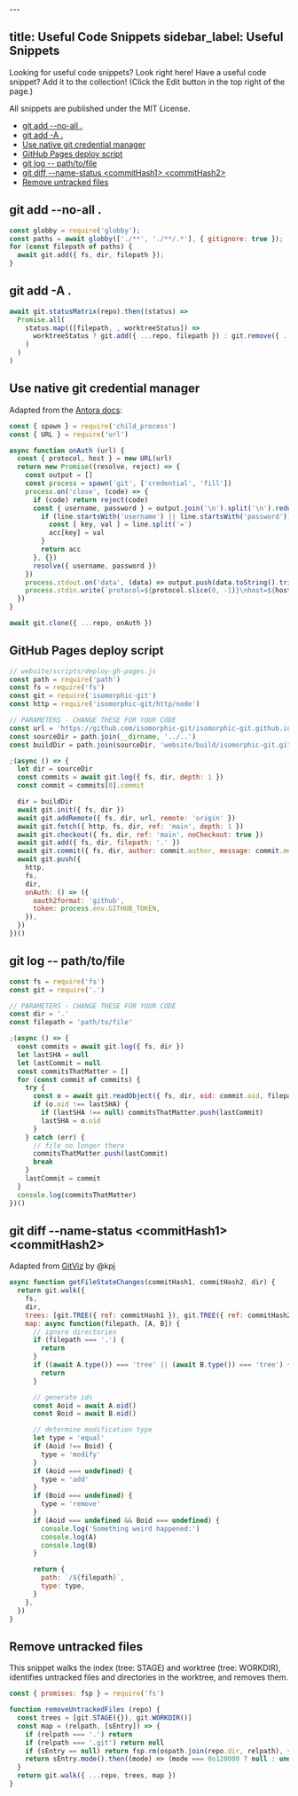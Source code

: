 ---<script src="https://unpkg.com/@isomorphic-git/lightning-fs"></script>
<script src="https://unpkg.com/isomorphic-git"></script>
<script type="module">
import http from 'https://unpkg.com/isomorphic-git/http/web/index.js'
// Initialize isomorphic-git with a file system
window.fs = new LightningFS('fs')
// I prefer using the Promisified version honestly
window.pfs = window.fs.promises
</script>
title: Useful Code Snippets
sidebar_label: Useful Snippets
---

Looking for useful code snippets? Look right here! Have a useful code snippet? Add it to the collection! (Click the Edit button in the top right of the page.)

All snippets are published under the MIT License.

- [git add --no-all .](#git-add---no-all)
- [git add -A .](#git-add--a)
- [Use native git credential manager](#use-native-git-credential-manager)
- [GitHub Pages deploy script](#github-pages-deploy-script)
- [git log -- path/to/file](#git-log----pathtofile)
- [git diff --name-status \<commitHash1\> \<commitHash2\>](#git-diff---name-status-commithash1-commithash2)
- [Remove untracked files](#remove-untracked-files)

## git add --no-all .

```js
const globby = require('globby');
const paths = await globby(['./**', './**/.*'], { gitignore: true });
for (const filepath of paths) {
  await git.add({ fs, dir, filepath });
}
```

## git add -A .

```js
await git.statusMatrix(repo).then((status) =>
  Promise.all(
    status.map(([filepath, , worktreeStatus]) =>
      worktreeStatus ? git.add({ ...repo, filepath }) : git.remove({ ...repo, filepath })
    )
  )
)
```

## Use native git credential manager

Adapted from the [Antora docs](https://gitlab.com/antora/antora/blob/master/docs/modules/playbook/pages/private-repository-auth.adoc):

```js
const { spawn } = require('child_process')
const { URL } = require('url')

async function onAuth (url) {
  const { protocol, host } = new URL(url)
  return new Promise((resolve, reject) => {
    const output = []
    const process = spawn('git', ['credential', 'fill'])
    process.on('close', (code) => {
      if (code) return reject(code)
      const { username, password } = output.join('\n').split('\n').reduce((acc, line) => {
        if (line.startsWith('username') || line.startsWith('password')) {
          const [ key, val ] = line.split('=')
          acc[key] = val
        }
        return acc
      }, {})
      resolve({ username, password })
    })
    process.stdout.on('data', (data) => output.push(data.toString().trim()))
    process.stdin.write(`protocol=${protocol.slice(0, -1)}\nhost=${host}\n\n`)
  })
}

await git.clone({ ...repo, onAuth })
```

## GitHub Pages deploy script
```js
// website/scripts/deploy-gh-pages.js
const path = require('path')
const fs = require('fs')
const git = require('isomorphic-git')
const http = require('isomorphic-git/http/node')

// PARAMETERS - CHANGE THESE FOR YOUR CODE
const url = 'https://github.com/isomorphic-git/isomorphic-git.github.io'
const sourceDir = path.join(__dirname, '../..')
const buildDir = path.join(sourceDir, 'website/build/isomorphic-git.github.io')

;(async () => {
  let dir = sourceDir
  const commits = await git.log({ fs, dir, depth: 1 })
  const commit = commits[0].commit

  dir = buildDir
  await git.init({ fs, dir })
  await git.addRemote({ fs, dir, url, remote: 'origin' })
  await git.fetch({ http, fs, dir, ref: 'main', depth: 1 })
  await git.checkout({ fs, dir, ref: 'main', noCheckout: true })
  await git.add({ fs, dir, filepath: '.' })
  await git.commit({ fs, dir, author: commit.author, message: commit.message })
  await git.push({
    http,
    fs,
    dir,
    onAuth: () => ({
      oauth2format: 'github',
      token: process.env.GITHUB_TOKEN,
    }),
  })
})()
```

## git log -- path/to/file
```js
const fs = require('fs')
const git = require('.')

// PARAMETERS - CHANGE THESE FOR YOUR CODE
const dir = '.'
const filepath = 'path/to/file'

;(async () => {
  const commits = await git.log({ fs, dir })
  let lastSHA = null
  let lastCommit = null
  const commitsThatMatter = []
  for (const commit of commits) {
    try {
      const o = await git.readObject({ fs, dir, oid: commit.oid, filepath })
      if (o.oid !== lastSHA) {
        if (lastSHA !== null) commitsThatMatter.push(lastCommit)
        lastSHA = o.oid
      }
    } catch (err) {
      // file no longer there
      commitsThatMatter.push(lastCommit)
      break
    }
    lastCommit = commit
  }
  console.log(commitsThatMatter)
})()
```

## git diff --name-status \<commitHash1\> \<commitHash2\>
Adapted from [GitViz](https://github.com/kpj/GitViz/blob/83dfc65624f5dae41ffb9e8a97d2ee61512c1365/src/git-handler.js) by @kpj
```js
async function getFileStateChanges(commitHash1, commitHash2, dir) {
  return git.walk({
    fs,
    dir,
    trees: [git.TREE({ ref: commitHash1 }), git.TREE({ ref: commitHash2 })],
    map: async function(filepath, [A, B]) {
      // ignore directories
      if (filepath === '.') {
        return
      }
      if ((await A.type()) === 'tree' || (await B.type()) === 'tree') {
        return
      }

      // generate ids
      const Aoid = await A.oid()
      const Boid = await B.oid()

      // determine modification type
      let type = 'equal'
      if (Aoid !== Boid) {
        type = 'modify'
      }
      if (Aoid === undefined) {
        type = 'add'
      }
      if (Boid === undefined) {
        type = 'remove'
      }
      if (Aoid === undefined && Boid === undefined) {
        console.log('Something weird happened:')
        console.log(A)
        console.log(B)
      }

      return {
        path: `/${filepath}`,
        type: type,
      }
    },
  })
}
```

## Remove untracked files

This snippet walks the index (tree: STAGE) and worktree (tree: WORKDIR), identifies untracked files and directories in the worktree, and removes them.

```js
const { promises: fsp } = require('fs')

function removeUntrackedFiles (repo) {
  const trees = [git.STAGE({}), git.WORKDIR()]
  const map = (relpath, [sEntry]) => {
    if (relpath === '.') return
    if (relpath === '.git') return null
    if (sEntry == null) return fsp.rm(ospath.join(repo.dir, relpath), { recursive: true }).then(() => null)
    return sEntry.mode().then((mode) => (mode === 0o120000 ? null : undefined))
  }
  return git.walk({ ...repo, trees, map })
}
```
